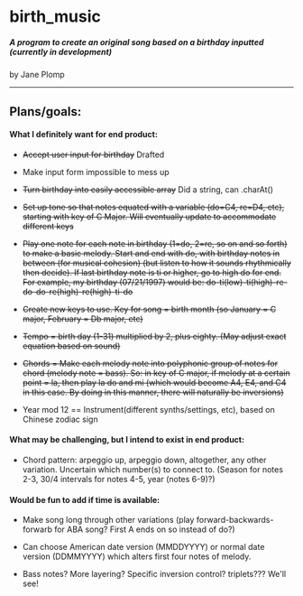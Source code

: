 # birth_music
##### A program to create an original song based on a birthday inputted (currently in development)

by Jane Plomp

---

## Plans/goals:

#### What I definitely want for end product:

- ~~Accept user input for birthday~~ Drafted

- Make input form impossible to mess up

- ~~Turn birthday into easily accessible array~~ Did a string, can .charAt()

- ~~Set up tone so that notes equated with a variable (do=C4, re=D4, etc), starting with key of C Major. Will eventually update to accommodate different keys~~

- ~~Play one note for each note in birthday (1=do, 2=re, so on and so forth) to make a basic melody. Start and end with do, with birthday notes in between (for musical cohesion) (but listen to how it sounds rhythmically then decide). If last birthday note is ti or higher, go to high do for end. For example, my birthday (07/21/1997) would be: do-ti(low)-ti(high)-re-do-do-re(high)-re(high)-ti-do~~

- ~~Create new keys to use. Key for song = birth month (so January = C major, February = Db major, etc)~~

- ~~Tempo = birth day (1-31) multiplied by 2, plus eighty. (May adjust exact equation based on sound)~~

- ~~Chords = Make each melody note into polyphonic group of notes for chord (melody note = bass). So: in key of C major, if melody at a certain point = la, then play la do and mi (which would become A4, E4, and C4 in this case. By doing in this manner, there will naturally be inversions)~~

- Year mod 12 == Instrument(different synths/settings, etc), based on Chinese zodiac sign
#### What may be challenging, but I intend to exist in end product:

- Chord pattern: arpeggio up, arpeggio down, altogether, any other variation. Uncertain which number(s) to connect to. (Season for notes 2-3, 30/4 intervals for notes 4-5, year (notes 6-9)?)

#### Would be fun to add if time is available:

- Make song long through other variations (play forward-backwards-forwarb for ABA song? First A ends on so instead of do?)

- Can choose American date version (MMDDYYYY) or normal date version (DDMMYYYY) which alters first four notes of melody.

- Bass notes? More layering? Specific inversion control? triplets??? We'll see!
